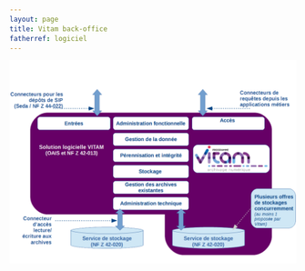 ```yaml
---
layout: page
title: Vitam back-office
fatherref: logiciel
---
```

![Logos](/public/images/202007_schéma_archi_résumé_V4.png)